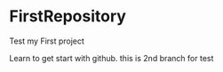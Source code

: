 # FirstRepository
Test my First project



Learn to get start with github.
this is 2nd branch for test
